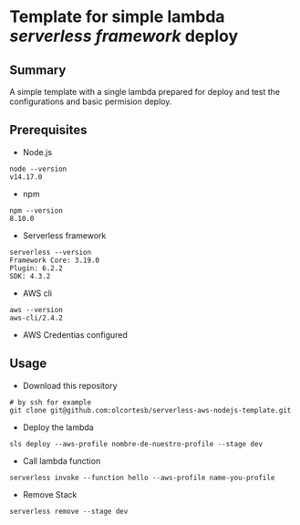 # Template for simple lambda *serverless framework* deploy

## Summary
A simple template with a single lambda prepared for deploy and test the configurations and basic permision deploy.

## Prerequisites

- Node.js
```
node --version    
v14.17.0
```

- npm
```
npm --version
8.10.0
```

- Serverless framework
```
serverless --version
Framework Core: 3.19.0
Plugin: 6.2.2
SDK: 4.3.2
```

- AWS cli
```
aws --version
aws-cli/2.4.2 
```
- AWS Credentias configured

## Usage

- Download this repository
```
# by ssh for example
git clone git@github.com:olcortesb/serverless-aws-nodejs-template.git
```

- Deploy the lambda
```
sls deploy --aws-profile nombre-de-nuestro-profile --stage dev
```

- Call lambda function
```
serverless invoke --function hello --aws-profile name-you-profile
```

- Remove Stack
```
serverless remove --stage dev
```